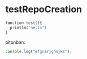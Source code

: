 # testRepoCreation
```python
function test(){
  println("hello")
}
```
pitonban:
```js
console.log("efgnarjghnjks");
```